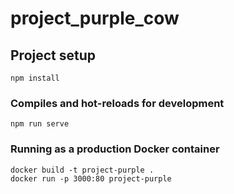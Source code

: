 # project_purple_cow

## Project setup
```
npm install
```

### Compiles and hot-reloads for development
```
npm run serve
```

### Running as a production Docker container

```
docker build -t project-purple .
docker run -p 3000:80 project-purple
```